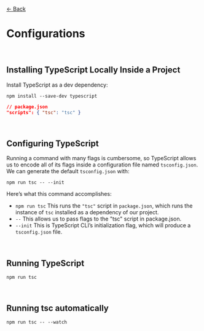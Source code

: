 [&larr; Back](./README.md)

# Configurations

<br>

## Installing TypeScript Locally Inside a Project

Install TypeScript as a dev dependency:

```
npm install --save-dev typescript
```

```json
// package.json
"scripts": { "tsc": "tsc" }
```

<br>

## Configuring TypeScript

Running a command with many flags is cumbersome, so TypeScript allows us to encode all of its flags inside a configuration file named `tsconfig.json`. We can generate the default `tsconfig.json` with:

```
npm run tsc -- --init
```

Here’s what this command accomplishes:

- `npm run tsc` This runs the `"tsc"` script in `package.json`, which runs the instance of `tsc` installed as a dependency of our project.
- `--` This allows us to pass flags to the "tsc" script in package.json.
- `--init` This is TypeScript CLI’s initialization flag, which will produce a `tsconfig.json` file.

<br>

## Running TypeScript

```
npm run tsc
```

<br>
 
## Running tsc automatically

```
npm run tsc -- --watch
```
